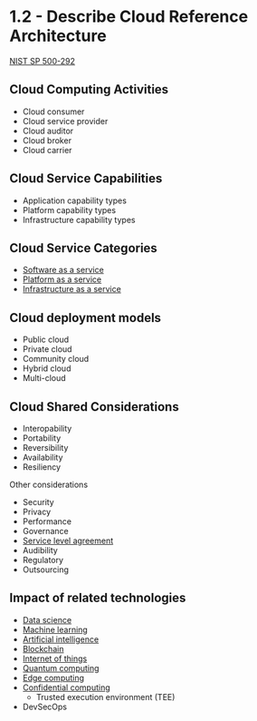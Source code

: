 # 1.2 - Describe Cloud Reference Architecture

[NIST SP 500-292](https://nvlpubs.nist.gov/nistpubs/Legacy/SP/nistspecialpublication500-292.pdf)

## Cloud Computing Activities

- Cloud consumer
- Cloud service provider
- Cloud auditor
- Cloud broker
- Cloud carrier

## Cloud Service Capabilities

- Application capability types
- Platform capability types
- Infrastructure capability types

## Cloud Service Categories

- [Software as a service](../../Definitions/S.md#software-as-a-service)
- [Platform as a service](../../Definitions/P.md#platform-as-a-service-paas)
- [Infrastructure as a service](../../Definitions/I.md#infrastructure-as-a-service-iaas)

## Cloud deployment models

- Public cloud
- Private cloud
- Community cloud
- Hybrid cloud
- Multi-cloud

## Cloud Shared Considerations

- Interopability
- Portability
- Reversibility
- Availability
- Resiliency

Other considerations
- Security
- Privacy
- Performance
- Governance
- [Service level agreement](../../Definitions/S.md#service-level-agreement-sla)
- Audibility
- Regulatory
- Outsourcing

## Impact of related technologies

- [Data science](../../Definitions/D.md#data-science)
- [Machine learning](../../Definitions/M.md#machine-learning)
- [Artificial intelligence](../../Definitions/A.md#artificial-intelligence-ai)
- [Blockchain](../../Definitions/B.md#blockchain)
- [Internet of things](../../Definitions/I.md#internet-of-things-iot)
- [Quantum computing](../../Definitions/Q.md#quantum-computing)
- [Edge computing](../../Definitions/E.md#edge-computing)
- [Confidential computing](../../Definitions/C.md#confidential-computing)
  - Trusted execution environment (TEE)
- DevSecOps
